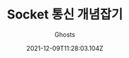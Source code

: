 ---
layout: post
author: Ghosts
title: Socket 통신 개념잡기
excerpt: "양반향 통신의 Socket에 대해서 알아보겠다."
date: 2021-12-09T11:28:03.104Z
category:
- study
summary: socket 
keywords: blog
thumbnail: "/assets/img/posts/socket.png"
permalink: "/blog/socket-Beginning/"
usemathjax: false
---